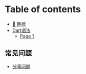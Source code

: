 # Table of contents

* [🍉 目标](README.md)
* [Dart语法](readme/README.md)
  * [Page 1](readme/page-1.md)

## 常见问题

* [分享问题](chang-jian-wen-ti/fen-xiang-wen-ti.md)
